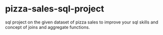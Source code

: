 # pizza-sales-sql-project
sql project on the given dataset of pizza sales to improve your sql skills and concept of joins and aggregate functions.
